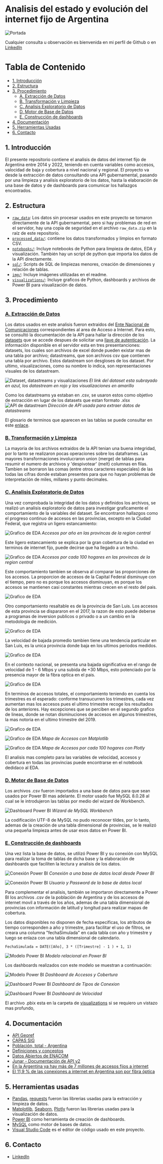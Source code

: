 # Analisis del estado y evolución del internet fijo de Argentina

![Portada](https://raw.githubusercontent.com/cristhianc001/argentinian-telecommunications-analysis/main/img/portada.png)  

Cualquier consulta u observación es bienvenida en mi perfil de Github o en [LinkedIn](https://www.linkedin.com/in/cristhiancastro/)

# Tabla de Contenido

- [1. Introducción](#1-introduccion)
- [2. Estructura](#2-estructura)
- [3. Procedimiento](#3-procedimiento)
  - [A. Extracción de Datos](#a-extracción-de-datos)
  - [B. Transformación y Limpieza](#b-transformación-y-limpieza)
  - [C. Analisis Exploratorio de Datos](#c-analisis-exploratorio-de-datos)
  - [D. Motor de Base de Datos](#d-motor-de-base-de-datos)
  - [E. Construcción de dashboards](#e-construcción-de-dashboards)
- [4. Documentación](#4-documentación)
- [5. Herramientas Usadas](#5-herramientas-usadas)
- [6. Contacto](#6-contacto)


## 1. Introducción
El presente repositorio contiene el analisis de datos del internet fijo de Argentina entre 2014 y 2022, teniendo en cuenta variables como accesos, valocidad de baja y cobertura a nivel nacional y regional. El proyecto va desde la extracción de datos consultando una API gubernamental, pasando por una limpieza y analisis exploratorio de los datos, hasta la elaboración de una base de datos y de dashboards para comunicar los hallazgos encontrados.

## 2. Estructura

- [`raw_data`](/raw_data.zip): Los datos sin procesar usados en este proyecto se tomaron directamente de la API gubernamental, pero si hay problemas de red en el servidor, hay una copia de seguridad en el archivo `raw_data.zip` en la raíz de este repositorio.
- [`processed_data/`](processed_data/): contiene los datos transformados y limpios en formato CSV.
- [`notebooks/`](notebooks/): Incluye notebooks de Python para limpieza de datos, EDA y visualización. También hay un script de python que importa los datos de la API directamente.
- [`sql/`](sql/): Scripts de SQL de limpiezas menores, creación de dimensiones y relación de tablas.
- [`img/`](img/): Incluye imágenes utilizadas en el readme.
- [`visualizations/`](visualizations/): Incluye graficos de Python, dashboards y archivos de Power BI para visualización de datos.

## 3. Procedimiento

### [A. Extracción de Datos](notebooks/1.%20Data_Extraction.ipynb)
Los datos usados en este analisis fueron extraidos del [Ente Nacional de Comunicaciones](https://datosabiertos.enacom.gob.ar/dashboards/20000/acceso-a-internet/) correspondientes al area de Acceso a Internet. Para esto, se consultó la documentación de la API para hallar la dirección de los [datasets](https://api.datosabiertos.enacom.gob.ar/api/v2/datasets/?auth_key=AUTH_KEY) que se accede despues de solicitar una [llave de autenticación](https://datosabiertos.enacom.gob.ar/developers/). La información disponible en el servidor esta en tres presentanciones: datasets, los cuales son archivos de excel donde pueden existar mas de una tabla por archivo; datastreams, que son archivos csv que contienen una tabla por archivo. Estos datastream son desgloses de los dataset. Por ultimo, visualizaciones, como su nombre lo indica, son representaciones visuales de los datastream.

![Dataset, datastreams y visualizaciones](https://raw.githubusercontent.com/cristhianc001/argentinian-telecommunications-analysis/main/img/ejemplo-dataset-api.png)
*El link del dataset esta subrayado en azul, los datastream en rojo y las visualizaciones en amarillo*

Como los datastreams ya estaban en .csv, se usaron estos como objetivo de extracción en lugar de los datasets que estan formato .xlsx
![API de datastream](https://raw.githubusercontent.com/cristhianc001/argentinian-telecommunications-analysis/main/img/ejemplo-datastream-api.png)
*Dirección de API usada para extraer datos de datastreams*

El glosario de terminos que aparecen en las tablas se puede consultar en este [enlace](https://www.estadisticaciudad.gob.ar/eyc/publicaciones/anuario_2005/Cd_Cap13/dyc13.htm#:~:text=Dial%2DUp%3A%20son%20conexiones%20que,servicio%20de%20acceso%20a%20Internet).

### [B. Transformación y Limpieza](notebooks/2.%20Data_Wrangling.ipynb)
La mayoria de los archivos extraidos de la API tenian una buena integridad, por lo tanto se realizaron pocas operaciones sobre los dataframes. Las mayores transformaciones involucraron union (merge) de tablas para resumir el numero de archivos y 'despivotear' (melt) columnas en filas. Tambien se borraron las comas (entre otros caracteres especiales) de las todas las cifras donde estaban presentes para que no hayan problemas de interpretación de miles, millares y punto decimales. 

### [C. Analisis Exploratorio de Datos](notebooks/3.%20Exploratory_Data_Analysis.ipynb)
Una vez comprobada la integridad de los datos y definidos los archivos, se realizó un analisis exploratorio de datos para investigar graficamente el comportamiento de la variables del dataset. Se encontraron hallazgos como el progreso continuo de accesos en las provincias, excepto en la Ciudad Federal, que registra un ligero estancamiento:

![Grafico de EDA](https://raw.githubusercontent.com/cristhianc001/argentinian-telecommunications-analysis/main/visualizations/barplot-central-accesos.png)
*Accesos por año en las provincas de la region central*

Este ligero estancamiento se explica por la gran cobertura de la ciudad en terminos de internet fijo, puede decirse que ha llegado a un techo.

![Grafico de EDA](https://raw.githubusercontent.com/cristhianc001/argentinian-telecommunications-analysis/main/visualizations/lineas-central-accesos-100.png)
*Accesos por cada 100 hogares en las provincas de la region central*

Este comportamiento tambien se observa al comparar las proporciones de los accesos. La proporcion de accesos de la Capital Federal disminuye con el tiempo, pero no es porque los accesos disminuyan, es porque los accesos se mantienen casi constantes mientras crecen en el resto del pais.

![Grafico de EDA](https://raw.githubusercontent.com/cristhianc001/argentinian-telecommunications-analysis/main/visualizations/pie-accesos-provincia.png)

Otro comportamiento resaltable es de la provincia de San Luis. Los accesos de esta provincia se dispararon en el 2017, la razon de esto puede deberse a programas de inversion publicos o privado o a un cambio en la metodologia de medición.

![Grafico de EDA](https://raw.githubusercontent.com/cristhianc001/argentinian-telecommunications-analysis/main/visualizations/barplot-cuyo-accesos.png)

La velocidad de bajada promedio tambien tiene una tendencia particular en San Luis, es la unica provincia donde baja en los ultimos periodos medidos.

![Grafico de EDA](https://raw.githubusercontent.com/cristhianc001/argentinian-telecommunications-analysis/main/visualizations/lineas-velocidad-media-cuyo.png)

En el contexto nacional, se presenta una bajada significativa en el rango de velocidad de 1 - 6 Mbps y una subida de +30 Mbps, esto potenciado por la presencia mayor de la fibra optica en el pais.

![Grafico de EDA](https://raw.githubusercontent.com/cristhianc001/argentinian-telecommunications-analysis/main/visualizations/barras-apiladas-velocidad.png)

En terminos de accesos totales, el comportamiento teniendo en cuenta los trimestres es el esperado: conforme transucurren los trimestres, cada vez aumentan mas los accesos pues el ultimo trimestre recoge los resultados de los anteriores. Hay excepciones que se perciben en el segundo grafico de lineas, donde se notan disminuciones de accesos en algunos trimestres, la mas notoria en el ultimo trimestre del 2019.

![Grafico de EDA](https://raw.githubusercontent.com/cristhianc001/argentinian-telecommunications-analysis/main/visualizations/linea-accesos-nacional.png)


![Grafico de EDA](https://raw.githubusercontent.com/cristhianc001/argentinian-telecommunications-analysis/main/visualizations/mapa-accesos-2022.png)
*Mapa de Accesos con Matplotlib*

![Grafico de EDA](https://raw.githubusercontent.com/cristhianc001/argentinian-telecommunications-analysis/main/visualizations/mapa-plotly.png)
*Mapa de Accesos por cada 100 hogares con Plotly*

El analisis mas completo para las variables de velocidad, accesos y cobertura en todas las provincias puede encontrarse en el notebook dedidaco al EDA.

### [D. Motor de Base de Datos](sql/)
Los archivos .csv fueron importados a una base de datos para que sean usados por Power BI mas adelante. El motor usado fue MySQL 8.0.28 al cual se le introdujeron las tablas por medio del wizard de Workbench.

![Dashboard Power BI](https://raw.githubusercontent.com/cristhianc001/argentinian-telecommunications-analysis/main/img/wizard-mysql.png)
*Wizard de MySQL Workbench*

La codificación UTF-8 de MySQL no pudo reconocer tildes, por lo tanto, ademas de la creación de una tabla dimensional de provincias, se le realizó una pequeña limpieza antes de usar esos datos en Power BI.


### [E. Construcción de dashboards](visualizations/)
Una vez lista la base de datos, se utilizó Power BI y su conexión con MySQL para realizar la toma de tablas de dicha base y la elaboración de dashboards que faciliten la lectura y analisis de los datos.

![Conexión Power BI](https://raw.githubusercontent.com/cristhianc001/argentinian-telecommunications-analysis/main/img/powerbi-mysql.png)
*Conexión a una base de datos local desde Power BI*

![Conexión Power BI](https://raw.githubusercontent.com/cristhianc001/argentinian-telecommunications-analysis/main/img/powerbi-mysql2.png)
*Usuario y Password de la base de datos local*

Para complementar el analisis, también se importaron directamente a Power BI los archivos .csv de la población de Argentina y de los accesos de internet movil a través de los años, ademas de una tabla dimensional de provincias con información de latitud y longitud para realizar mapas de cobertura. 

Los datos disponibles no disponen de fecha especificas, los atributos de tiempo corresponden a año y trimestre, para facilitar el uso de filtros, se creara una columna "fechaSimulada" en cada tabla con año y trimestre y luego se enlaza con una tabla dimensional de calendario.


    FechaSimulada = DATE([Año], 3 * ([Trimestre] - 1 ) + 1, 1)

![Modelo Power BI](https://raw.githubusercontent.com/cristhianc001/argentinian-telecommunications-analysis/main/img/modelo-power-bi.png)
*Modelo relacional en Power BI*

Los dashboards realizados con este modelo se muestran a continuación:

![Modelo Power BI](https://raw.githubusercontent.com/cristhianc001/argentinian-telecommunications-analysis/main/visualizations/dashboard-accesos.png)
*Dashboard de Accesos y Cobertura*


![Dashboard Power BI](https://raw.githubusercontent.com/cristhianc001/argentinian-telecommunications-analysis/main/visualizations/dashboard-conexion.png)
*Dashboard de Tipos de Conexion*


![Dashboard Power BI](https://raw.githubusercontent.com/cristhianc001/argentinian-telecommunications-analysis/main/visualizations/dashboard-velocidad.png)
*Dashboard de Velocidad*

El archivo .pbix esta en la carpeta de [visualizations](visualizations/) si se requiero un vistazo mas profundo,

## 4. Documentación
- [API Georef](https://datos.gob.ar/dataset/jgm-servicio-normalizacion-datos-geograficos/archivo/jgm_8.1)
- [CAPAS SIG](https://www.ign.gob.ar/NuestrasActividades/InformacionGeoespacial/CapasSIG)
- [Población, total - Argentina](https://datos.bancomundial.org/indicator/SP.POP.TOTL?locations=AR)
- [Definiciones y conceptos](https://www.estadisticaciudad.gob.ar/eyc/publicaciones/anuario_2005/Cd_Cap13/dyc13.htm#:~:text=Dial-Up:%20son%20conexiones%20que,servicio%20de%20acceso%20a%20Internet)
- [Datos Abiertos de ENACOM](https://datosabiertos.enacom.gob.ar/home)
- [Junar - Documentación de API v2](https://junar.github.io/docs/es/)
- [En la Argentina ya hay más de 7 millones de accesos fijos a internet](https://www.infobae.com/economia/2017/06/13/en-la-argentina-ya-hay-mas-de-7-millones-de-accesos-fijos-a-internet/)
- [El 11,9 % de las conexiones a internet en Argentina son por fibra óptica](https://www.infobae.com/tecno/2020/07/14/el-119-de-las-conexiones-a-internet-en-argentina-son-por-fibra-optica/)

## 5. Herramientas usadas
- [Pandas](https://pandas.pydata.org/docs/), [requests](https://requests.readthedocs.io/en/latest/) fueron las librerias usadas para la extracción y limpieza de datos.
- [Matplotlib](https://matplotlib.org/stable/index.html), [Seaborn](https://seaborn.pydata.org/), [Plotly](https://plotly.com/python/getting-started/) fueron las librerias usadas para la visualización de datos.
- [Power BI](https://powerbi.microsoft.com/es-es/) como herramienta de creación de dashboards.
- [MySQL](https://www.mysql.com/) como motor de bases de datos.
- [Visual Studio Code](https://code.visualstudio.com/) es el editor de código usado en este proyecto.

## 6. Contacto
- [LinkedIn](https://www.linkedin.com/in/cristhiancastro/)